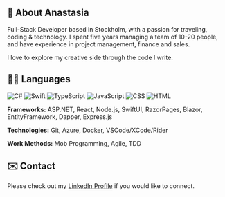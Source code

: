 ## 🥂 About Anastasia

Full-Stack Developer based in Stockholm, with a passion for traveling, coding & technology. I spent five years managing a team of 10-20 people, and have experience in project management, finance and sales.

I love to explore my creative side through the code I write.


## 👩‍💻 Languages

![C#](https://github.com/abrahamcalf/programming-languages-logos/blob/master/src/csharp/csharp_64x64.png?raw=true) 
![Swift](https://github.com/abrahamcalf/programming-languages-logos/blob/master/src/swift/swift_64x64.png?raw=true) 
![TypeScript](https://github.com/abrahamcalf/programming-languages-logos/blob/master/src/typescript/typescript_64x64.png?raw=true) 
![JavaScript](https://github.com/abrahamcalf/programming-languages-logos/blob/master/src/javascript/javascript_64x64.png?raw=true) 
![CSS](https://github.com/abrahamcalf/programming-languages-logos/blob/master/src/css/css_64x64.png?raw=true) 
![HTML](https://github.com/abrahamcalf/programming-languages-logos/blob/master/src/html/html_64x64.png?raw=true) 

**Frameworks:** ASP.NET, React, Node.js, SwiftUI, RazorPages, Blazor, EntityFramework, Dapper, Express.js

**Technologies:** Git, Azure, Docker, VSCode/XCode/Rider

**Work Methods:** Mob Programming, Agile, TDD


## ✉️ Contact
Please check out my [LinkedIn Profile](https://www.linkedin.com/in/anastasia-nilsson/) if you would like to connect.


<!--
### Frameworks & Libraries

**C#:**  ASP.NET | EntityFramework

**TS/JS:**  React | Node.js


**AnastasiaNilsson/AnastasiaNilsson** is a ✨ _special_ ✨ repository because its `README.md` (this file) appears on your GitHub profile.

Here are some ideas to get you started:

- 🔭 I’m currently working on ...
- 🌱 I’m currently learning ...
- 👯 I’m looking to collaborate on ...
- 🤔 I’m looking for help with ...
- 💬 Ask me about ...
- 📫 How to reach me: ...
- 😄 Pronouns: ...
- ⚡ Fun fact: ...
-->
